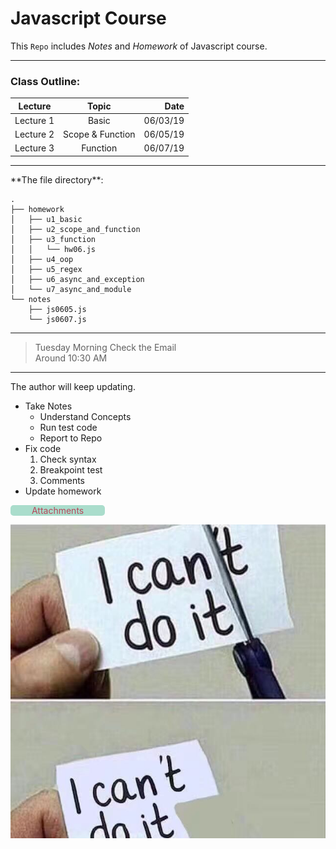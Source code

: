 # Javascript Course
This `Repo` includes *Notes* and *Homework* of Javascript course. <br>

---
### Class Outline:

| Lecture     | Topic            | Date     |
| ----------- |:----------------:| --------:|
| Lecture 1   | Basic            | 06/03/19 |
| Lecture 2   | Scope & Function | 06/05/19 |
| Lecture 3   | Function         | 06/07/19 |

<hr />
**The file directory**: <br>


```
.
├── homework
│   ├── u1_basic
│   ├── u2_scope_and_function
│   ├── u3_function
│   │   └── hw06.js
│   ├── u4_oop
│   ├── u5_regex
│   ├── u6_async_and_exception
│   └── u7_async_and_module
└── notes
    ├── js0605.js
    └── js0607.js
```

---
> Tuesday Morning Check the Email<br>
> Around 10:30 AM<br>

***

<p>The author will keep updating.<br></p>
<ul>
	<li>Take Notes
		<ul>
			<li>Understand Concepts</li>	
			<li>Run test code</li>
			<li>Report to Repo</li>
		</ul>
	</li>
	<li>Fix code
		<ol>
			<li>Check syntax</li>
			<li>Breakpoint test</li>
			<li>Comments</li>
		</ol>
	</li>
	<li>Update homework</li>
</ul>

<div style="color:#B5495B;background-color:#adc;text-align:center;border-radius:5px;width:30%;height:auto;" >
	Attachments
</div>

[![Homework](a.jpg)](https://github.com/GuanYangCLU/jsCourse/tree/master/homework)
